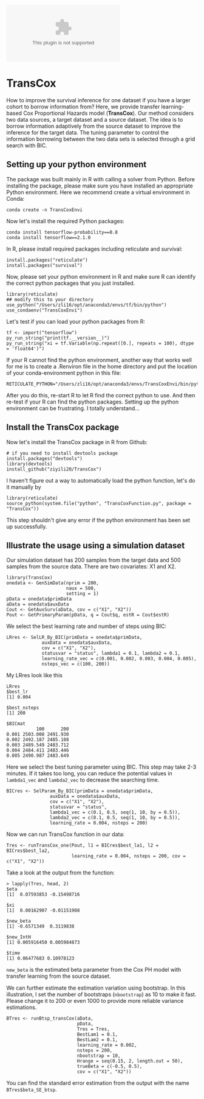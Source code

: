 ![GitHub Release Downloads](https://img.shields.io/github/downloads/ziyili20/TransCox/total/asset_name.zip)

# TransCox
How to improve the survival inference for one dataset if you have a larger cohort to borrow information from? Here, we provide transfer learning-based Cox Proportional Hazards model (**TransCox**). Our method considers two data sources, a target dataset and a source dataset. The idea is to borrow information adaptively from the source dataset to improve the inference for the target data. The tuning parameter to control the information borrowing between the two data sets is selected through a grid search with BIC.  

## Setting up your python environment
The package was built mainly in R with calling a solver from Python. Before installing the package, please make sure you have installed an appropriate Python environment. Here we recommend create a virtual environment in Conda:

```
conda create -n TransCoxEnvi
```
Now let's install the required Python packages:

```
conda install tensorflow-probability==0.8
conda install tensorflow==2.1.0
```
In R, please install required packages including reticulate and survival:

```
install.packages("reticulate")
install.packages("survival")
```
Now, please set your python environment in R and make sure R can identify the correct python packages that you just installed.

```
library(reticulate)
## modify this to your directory
use_python("/Users/zli16/opt/anaconda3/envs/tf/bin/python") 
use_condaenv("TransCoxEnvi")
```
Let's test if you can load your python packages from R:

```
tf <- import("tensorflow")
py_run_string("print(tf.__version__)")
py_run_string("xi = tf.Variable(np.repeat([0.], repeats = 100), dtype = 'float64')")
```

If your R cannot find the python environment, another way that works well for me is to create a .Renviron file in the home directory and put the location of your conda-environment python in this file:

```
RETICULATE_PYTHON="/Users/zli16/opt/anaconda3/envs/TransCoxEnvi/bin/python"
```
After you do this, re-start R to let R find the correct python to use. And then re-test if your R can find the python packages. Setting up the python environment can be frustrating. I totally understand...

## Install the TransCox package
Now let's install the TransCox package in R from Github:

```
# if you need to install devtools package
install.packages("devtools")
library(devtools)
install_github("ziyili20/TransCox")
```
I haven't figure out a way to automatically load the python function, let's do it manually by

```
library(reticulate)
source_python(system.file("python", "TransCoxFunction.py", package = "TransCox"))
```
This step shouldn't give any error if the python environment has been set up successfully. 

## Illustrate the usage using a simulation dataset

Our simulation dataset has 200 samples from the target data and 500 samples from the source data. There are two covariates: X1 and X2. 

```
library(TransCox)
onedata <- GenSimData(nprim = 200,
                      naux = 500,
                      setting = 1)
pData = onedata$primData
aData = onedata$auxData
Cout <- GetAuxSurv(aData, cov = c("X1", "X2"))
Pout <- GetPrimaryParam(pData, q = Cout$q, estR = Cout$estR)
```

We select the best learning rate and number of steps using BIC:

```
LRres <- SelLR_By_BIC(primData = onedata$primData,
             auxData = onedata$auxData,
             cov = c("X1", "X2"),
             statusvar = "status", lambda1 = 0.1, lambda2 = 0.1,
             learning_rate_vec = c(0.001, 0.002, 0.003, 0.004, 0.005),
             nsteps_vec = c(100, 200))
```
My LRres look like this

```
LRres
$best_lr
[1] 0.004

$best_nsteps
[1] 200

$BICmat
           100      200
0.001 2503.008 2491.930
0.002 2492.187 2485.108
0.003 2489.549 2483.712
0.004 2484.411 2483.446
0.005 2490.987 2483.649
```

Here we select the best tuning parameter using BIC. This step may take 2-3 minutes. If it takes too long, you can reduce the potential values in `lambda1_vec` and `lambda2_vec` to decrease the searching time. 

```
BICres <- SelParam_By_BIC(primData = onedata$primData,
                auxData = onedata$auxData,
                cov = c("X1", "X2"),
                statusvar = "status",
                lambda1_vec = c(0.1, 0.5, seq(1, 10, by = 0.5)),
                lambda2_vec = c(0.1, 0.5, seq(1, 10, by = 0.5)),
                learning_rate = 0.004, nsteps = 200)
```

Now we can run TransCox function in our data:

```
Tres <- runTransCox_one(Pout, l1 = BICres$best_la1, l2 = BICres$best_la2, 
                        learning_rate = 0.004, nsteps = 200, cov = c("X1", "X2"))
```

Take a look at the output from the function:

```
> lapply(Tres, head, 2)
$eta
[1]  0.07593853 -0.15498716

$xi
[1]  0.00162907 -0.01151908

$new_beta
[1] -0.6571349  0.3119838

$new_IntH
[1] 0.005916450 0.005984873

$time
[1] 0.06477683 0.10978123
```
`new_beta` is the estimated beta parameter from the Cox PH model with transfer learning from the source dataset. 

We can further estimate the estimation variation using bootstrap. In this illustration, I set the number of bootstraps (`nbootstrap`) as 10 to make it fast. Please change it to 200 or even 1000 to provide more reliable variance estimations. 

```
BTres <- runBtsp_transCox(aData,
                          pData,
                          Tres = Tres,
                          BestLam1 = 0.1,
                          BestLam2 = 0.1,
                          learning_rate = 0.002,
                          nsteps = 200,
                          nbootstrap = 10,
                          Hrange = seq(0.15, 2, length.out = 50),
                          trueBeta = c(-0.5, 0.5),
                          cov = c("X1", "X2"))
```
You can find the standard error estimation from the output with the name `BTres$beta_SE_btsp`. 
